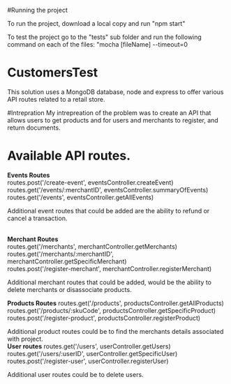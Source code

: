 #Running the project

To run the project, download a local copy and run "npm start"

To test the project go to the "tests" sub folder and run the following command on each of the files: "mocha [fileName] --timeout=0

# CustomersTest 
This solution uses a MongoDB database, node and express to offer various API routes related to a retail store.  

#Intrepration 
My intrepreation of the problem was to create an API that allows users to get products and for users and merchants
to register, and return documents. 

# Available API routes. 
<b>Events Routes</b><br>
routes.post('/create-event', eventsController.createEvent)<br>
routes.get('/events/:merchantID', eventsController.summaryOfEvents)<br>
routes.get('/events', eventsController.getAllEvents)<br>

Additional event routes that could be added are the ability to refund or cancel a transaction. 

<br>
<b>Merchant Routes</b><br>
routes.get('/merchants', merchantController.getMerchants)<br>
routes.get('/merchants/:merchantID', merchantController.getSpecificMerchant)<br>
routes.post('/register-merchant', merchantController.registerMerchant)<br>

Additional merchant routes that could be added, would be the ability to delete merchants or disassociate products. 
<br>

<b>Products Routes</b>
routes.get('/products', productsController.getAllProducts)<br>
routes.get('/products/:skuCode', productsController.getSpecificProduct)<br>
routes.post('/register-product', productsController.registerProduct)<br>

Additional product routes could be to find the merchants details associated with project. 
<br>
<b>User routes</b>
routes.get('/users', userController.getUsers)<br>
routes.get('/users/:userID', userController.getSpecificUser)<br>
routes.post('/register-user', userController.registerUser)<br>

Additional user routes could be to delete users. 
